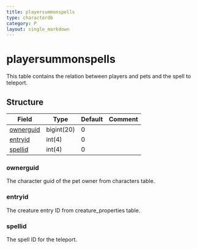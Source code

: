 ```yaml
---
title: playersummonspells
type: characterdb
category: P
layout: single_markdown
---
```


# playersummonspells
This table contains the relation between players and pets and the spell to teleport.

## Structure

Field                   | Type       | Default | Comment
----------------------- | ---------- | ------- | -------
[ownerguid](#ownerguid) | bigint(20) | 0       |        
[entryid](#entryid)     | int(4)     | 0       |        
[spellid](#spellid)     | int(4)     | 0       |        

### ownerguid

The character guid of the pet owner from characters table.

### entryid

The creature entry ID from creature_properties table.

### spellid

The spell ID for the teleport.